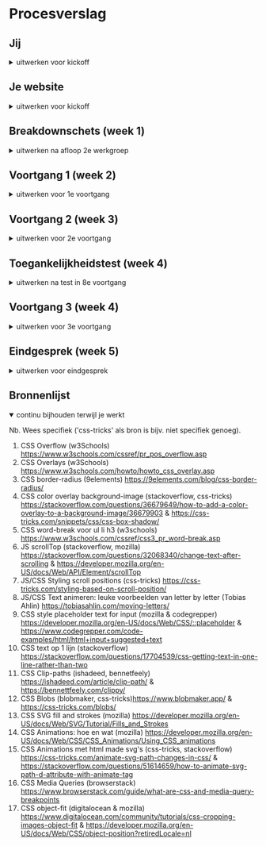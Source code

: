 # Procesverslag
<!-- Markdown is een simpele manier om HTML te schrijven.  
Markdown cheat cheet: [Hulp bij het schrijven van Markdown](https://github.com/adam-p/markdown-here/wiki/Markdown-Cheatsheet).

Nb. De standaardstructuur en de spartaanse opmaak van de README.md zijn helemaal prima. Het gaat om de inhoud van je procesverslag. Besteedt de tijd voor pracht en praal aan je website.

Nb. Door *open* toe te voegen aan een *details* element kun je deze standaard open zetten. Fijn om dat steeds voor de relevante stuk(ken) te doen. -->

## Jij

<details>
<summary>uitwerken voor kickoff</summary>

### Auteur:
Rosella Moens

#### Je startniveau:
Rood

#### Je focus:
Surface plane, maar het lijkt me leuk om ook Responsive daar bovenop te doen. 
 
</details>





## Je website

<details>
<summary>uitwerken voor kickoff</summary>

### Je opdracht:
https://dopper.com/nl en https://shop.dopper.com/

#### Screenshot(s) van de eerste pagina (small screen): 
##### Homepage (desktop en mobile) 
<img src="images/home-desktop.jpg" width="375px" alt="Afbeelding Doppers met geanimeerde heading en button">
<img src="images/home-desktop3.jpeg" width="375px" alt="Links naar shop en customize pagina met diagonale frames">
<img src="images/home-mobile.jpeg" width="375px" alt="Doppers met geanimeerde heading met data van Dopper">

#### Screenshot(s) van de tweede pagina (small screen):
##### Shop (desktop en mobile)
<img src="images/shop-desktop.jpeg" width="375px" alt="Shop landingspage met shop en customize pagina links">
<img src="images/shop-desktop2.jpeg" width="375px" alt="Hover functies bij productlijst brand new Doppers">
<img src="images/shop-mobile.jpeg" width="375px" alt="Shop landingspage met shop en customize pagina links">
<img src="images/shop-mobile2.jpeg" width="375px" alt="Dopper flessen in productlijst">

</details>



## Breakdownschets (week 1)

<details>
<summary>uitwerken na afloop 2e werkgroep</summary>

### de hele pagina: 
<img src="images/breakdown-schets2.jpg" width="375px" alt="breakdown van de hele pagina">

### dynamisch deel (bijv menu): 
<img src="images/breakdown-menu.jpg" width="375px" alt="breakdown van een dynamisch deel">

### wellicht nog een dynamisch deel (bijv filter): 
<img src="images/breakdown-footer1.jpg" width="375px" alt="breakdown van nog een dynamisch deel">

</details>



## Voortgang 1 (week 2)

<details>
<summary>uitwerken voor 1e voortgang</summary>

### Stand van zaken
Over het algemeen ging het opzetten van de HTML erg goed. Ik liep er tegenaan dat de breakdown schets die ik had gemaakt voor de pagina, op sommige plekken niet zo werkte als gehoopt. Deze heb ik vervolgens aangepast. 
De HTML heb ik door een validator gehaald en heb ik de warnings (geen errors, yay!) weggewerkt door de HTML volledig af te maken. Ik ben begonnen met de CSS.
<img src="images/proces-mobile1.png" width="375px" alt="Proces 1 - Mobile">
<img src="images/proces-mobile1-snippet1.png" width="375px" alt="Proces 1 - Mobile (Snippet 1: Info section)">
<img src="images/proces-mobile1-snippet2.png" width="375px" alt="Proces 1 - Mobile (Snippet 2: Absolute sections)">
<img src="images/proces-mobile1-snippet3.png" width="375px" alt="Proces 1 - Mobile (Snippet 3: Header)">

### Agenda voor meeting
samen met je groepje opstellen

| Rosella Moens     | Ilias Ouyaliz       | Hong Zhou    | Stefan Radouane        |
| ---            | ---                | ---          | ---              |
| sections zonder heading  | werken met mediaqueries   | transparante animatie in achtergrond | a centreren in li    |
| h3 twee woorden apart stylen css| online fonts en iconen gebruiken | google maps op je website | items aan dropdown toevoegen |
| crop images asymmetrisch  | flexbox met 1 kolom of meerdere beginnen   | img grijswaarde maken op css  | lijst onzichtbaar maken met knop              |


### Verslag van meeting
hier na afloop snel de uitkomsten van de meeting vastleggen

- Van nav een ul maken
- Getal als span in 1 h3
- h2 van titels vd sections sections
- h3tjes voor sections in sections
- articles van sections in sections
- <a href "#"> doen!
- P niet nodig bij datetime!
- Summary details goed: vooral doen
- CSS clip path maker blob voor hovering shop.html - clippath https://bennettfeely.com/clippy/ (ik ga het proberen!)

</details>


## Voortgang 2 (week 3)

<details>
<summary>uitwerken voor 2e voortgang</summary>

### Stand van zaken
Ik heb na de feedback van vorige week aanpassingen gedaan aan de HTML. Ik ben daarna weer verder gegaan aan de CSS. Deze heb ik van bovenaf de pagina naar beneden opgezet. De image in de header heb ik door deze week heen ook gewijzigd naar een background image. Wanneer ik de pagina schaalde, kwam ik namelijk tegen problemen aan. 
Ik heb de CSS door een validator gehaald en daaruit kwamen drie warnings. Deze heb ik aangepast.
Over het algemeen ging het dus erg goed deze week. Ik heb een paar vragen gesteld en ook anderen geholpen met hun CSS tijdens de werkgroep. 

<img src="images/proces-mobile2-snippet1.png" width="375px" alt="Proces 2 snippet 1- Mobile">
<img src="images/proces-mobile2-snippet2.png" width="375px" alt="Proces 2 snippet 2- Mobile">
<img src="images/proces-mobile2-snippet2.1.png" width="375px" alt="Proces 2 snippet 2.1 - Mobile">
<img src="images/proces-mobile2-snippet3.png" width="375px" alt="Proces 2 snippet 3- Mobile">
<img src="images/proces-mobile2-snippet4.png" width="375px" alt="Proces 2 snippet 4- Mobile">
<img src="images/proces-mobile2-snippet5.png" width="375px" alt="Proces 2 snippet 5 - Mobile">
<img src="images/proces-mobile2-snippet6.png" width="375px" alt="Proces 2 snippet 6- Mobile">
<img src="images/proces-mobile2-snippet7.png" width="375px" alt="Proces 2 snippet 7- Mobile">
<img src="images/proces-mobile2-snippet8.png" width="375px" alt="Proces 2 snippet 8 - Mobile">



### Agenda voor meeting
samen met je groepje opstellen

| Rosella Moens | Ilias Ouyaliz | Hong Zhou | Stefan Radouane  |
| ---            | ---                | ---          | ---   |
| JS/CSS header kruisje/hamburger | Hamburger menu layout | Mag een tweede css pagina?    | img met transition  |
| CSS tweede HTML pagina | CSS grid grootte | CSS background-image cover centreren? | Meerdere elementen querySelectorAll |
| Hoeveel media queries?  | Hoe exact namaken? | Hover van afbeelding naar video | Achtergrond een wazige kleur geven  |


### Verslag van meeting
hier na afloop snel de uitkomsten van de meeting vastleggen

- Voor de scrollposY kan ik een class toevoegen aan de header (function van scrollPosition).
- Wanneer ik de functions herschrijf, kan ik ook het iconen probleem oplossen (update: fixed!)
- Strong ipv Span om h3? Nog even over nadenken.


</details>





## Toegankelijkheidstest (week 4)

<details>
<summary>uitwerken na test in 8e voortgang</summary>

### Bevindingen
Lijst met je bevindingen die in de test naar voren kwamen:
 <strong>Keyboard en screenreader</strong>
 - Mobile: screenreader en tab knop lezen/selecteren alle nav a items, het menu wordt niet opengevouwen.
 - Button video, Sign up button en eerste sections a's moeten nog een :focus, :hover & :active styling
 
 <strong>Brillen</strong>
 - Blur/glare:
    - Nieuwsartikelen de titels zijn te dik
    - Placeholder niet goed leesbaar
    - Lichtgrijze tekst in footer niet goed leesbaar
 - Heimfield Loss:
    - Geen inzichten/bevindingen
 - Color:
    - Kleuren zijn herkenbaar en verschillen genoeg van elkaar. Contrast is goed.

<strong>Ballonnen</strong>
- 
 
#### Screenreader leest nav, maar vouwt niet uit.
Wanneer alleen de screenreader wordt gebruikt, wordt het hamburgermenu niet geopend, maar worden wel de list items hierin voorgelezen. Hetzelfde geldt als je enkel tabt door de site. De nav elementen worden geselecteerd maar zijn niet zichtbaar.

Oplossing <br>
 

#### Niet alle selecteerbare elementen hebben nog een focus, hover en active state. 
De a over de video, de sign up button en de links in de eerste section van shop.html hebben nog geen focus, hover en active state.

Oplossing <br>
Ik ga states toevoegen aan deze 3 elementen, zodat de toegankelijkheid groter is. Ook moet ik nog iets fixen betreft de focus state van de Dopper images op de shop page.


#### Titels van de nieuwsartikelen zijn niet goed leesbaar. 
Wanneer de gebruiker slecht zicht heeft (blur/glare bril), zijn de titels van de nieuwsartikelen niet duidelijk leesbaar. De font-weight is te dik. 

Oplossing <br>
Font-weight aanpassen zodat het dunner is.


#### Lichtgrijze placeholder van input en links in footer niet goed leesbaar. 
Wanneer de gebruiker slecht zicht heeft (blur/glare bril), zijn de licht-grijze teksten niet goed zichtbaar.

Oplossing <br>
Color aanpassen zodat het opvallender is en het contrast hoger is..
 
</details>





## Voortgang 3 (week 4)

<details>
<summary>uitwerken voor 3e voortgang</summary>

### Stand van zaken
hier dit ging goed & dit was lastig (neem ook screenshots op van delen van je website en code)


### Agenda voor meeting
samen met je groepje opstellen

| student 1      | student 2          | student 3    | student 4        |
| ---            | ---                | ---          | ---              |
| dit bespreken  | en dit             | en ik dit    | en dan ik dat    |
| en dat ook nog | dit als er tijd is | nog een punt | dit wil ik zeker |
| ...            | ...                | ...          | ...              |


### Verslag van meeting
hier na afloop snel de uitkomsten van de meeting vastleggen

- punt 1
- punt 2
- nog een punt
- ...

</details>





## Eindgesprek (week 5)

<details>
<summary>uitwerken voor eindgesprek</summary>

### Stand van zaken
hier dit ging goed & dit was lastig (neem ook screenshots op van delen van je website en code)

### Screenshot(s)

hier screenshot(s) van je eindresultaat

</details>





## Bronnenlijst

<details open>
<summary>continu bijhouden terwijl je werkt</summary>

Nb. Wees specifiek ('css-tricks' als bron is bijv. niet specifiek genoeg).

1. CSS Overflow (w3Schools) https://www.w3schools.com/cssref/pr_pos_overflow.asp
2. CSS Overlays (w3Schools) https://www.w3schools.com/howto/howto_css_overlay.asp
3. CSS border-radius (9elements) https://9elements.com/blog/css-border-radius/
4. CSS color overlay background-image (stackoverflow, css-tricks) https://stackoverflow.com/questions/36679649/how-to-add-a-color-overlay-to-a-background-image/36679903 & https://css-tricks.com/snippets/css/css-box-shadow/
5. CSS word-break voor ul li h3 (w3schools) https://www.w3schools.com/cssref/css3_pr_word-break.asp
6. JS scrollTop (stackoverflow, mozilla) https://stackoverflow.com/questions/32068340/change-text-after-scrolling & https://developer.mozilla.org/en-US/docs/Web/API/Element/scrollTop
7. JS/CSS Styling scroll positions (css-tricks) https://css-tricks.com/styling-based-on-scroll-position/
8. JS/CSS Text animeren: leuke voorbeelden van letter by letter (Tobias Ahlin) https://tobiasahlin.com/moving-letters/
9. CSS style placeholder text for input (mozilla & codegrepper) https://developer.mozilla.org/en-US/docs/Web/CSS/::placeholder & https://www.codegrepper.com/code-examples/html/html+input+suggested+text
10. CSS text op 1 lijn (stackoverflow) https://stackoverflow.com/questions/17704539/css-getting-text-in-one-line-rather-than-two
11. CSS Clip-paths (ishadeed, bennetfeely) https://ishadeed.com/article/clip-path/ & https://bennettfeely.com/clippy/
12. CSS Blobs (blobmaker, css-tricks)https://www.blobmaker.app/ & https://css-tricks.com/blobs/
13. CSS SVG fill and strokes (mozilla) https://developer.mozilla.org/en-US/docs/Web/SVG/Tutorial/Fills_and_Strokes
14. CSS Animations: hoe en wat (mozilla) https://developer.mozilla.org/en-US/docs/Web/CSS/CSS_Animations/Using_CSS_animations
15. CSS Animations met html made svg's (css-tricks, stackoverflow) https://css-tricks.com/animate-svg-path-changes-in-css/ & https://stackoverflow.com/questions/51614659/how-to-animate-svg-path-d-attribute-with-animate-tag
16. CSS Media Queries (browserstack) https://www.browserstack.com/guide/what-are-css-and-media-query-breakpoints
17. CSS object-fit (digitalocean & mozilla) https://www.digitalocean.com/community/tutorials/css-cropping-images-object-fit & https://developer.mozilla.org/en-US/docs/Web/CSS/object-position?retiredLocale=nl

</details>
